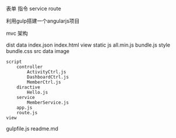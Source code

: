 表单
指令
service
route

利用gulp搭建一个angularjs项目

mvc 架构

dist
    data
        index.json
    index.html
    view
    static
        js
            all.min.js
            bundle.js
        style
            bundle.css
src
    data
    image

    script
        controller
            ActivityCtrl.js
            DashboardCtrl.js
            MemberCtrl.js
        diractive
            Hello.js
        service
            MemberService.js
        app.js
        route.js
    view
gulpfile.js
readme.md
